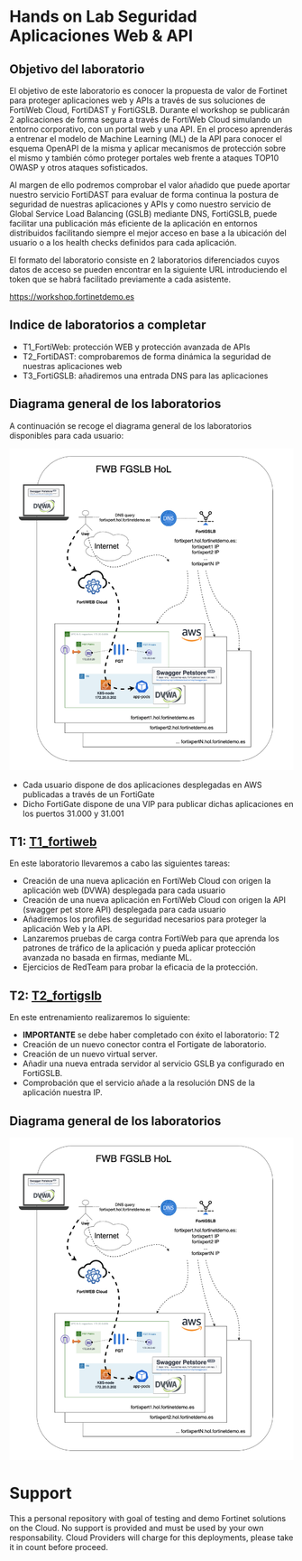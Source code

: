# Hands on Lab Seguridad Aplicaciones Web & API
## Objetivo del laboratorio
El objetivo de este laboratorio es conocer la propuesta de valor de Fortinet para proteger aplicaciones web y APIs a través de sus soluciones de FortiWeb Cloud, FortiDAST y FortiGSLB. Durante el workshop se publicarán 2 aplicaciones de forma segura a través de FortiWeb Cloud simulando un entorno corporativo, con un portal web y una API. En el proceso aprenderás a entrenar el modelo de Machine Learning (ML) de la API para conocer el esquema OpenAPI de la misma y aplicar mecanismos de protección sobre el mismo y también cómo proteger portales web frente a ataques TOP10 OWASP y otros ataques sofisticados.

Al margen de ello podremos comprobar el valor añadido que puede aportar nuestro servicio FortiDAST para evaluar de forma continua la postura de seguridad de nuestras aplicaciones y APIs y como nuestro servicio de Global Service Load Balancing (GSLB) mediante DNS, FortiGSLB, puede facilitar una publicación más eficiente de la aplicación en entornos distribuidos facilitando siempre el mejor acceso en base a la ubicación del usuario o a los health checks definidos para cada aplicación. 

El formato del laboratorio consiste en 2 laboratorios diferenciados cuyos datos de acceso se pueden encontrar en la siguiente URL introduciendo el token que se habrá facilitado previamente a cada asistente.

https://workshop.fortinetdemo.es

## Indice de laboratorios a completar
* T1_FortiWeb: protección WEB y protección avanzada de APIs
* T2_FortiDAST: comprobaremos de forma dinámica la seguridad de nuestras aplicaciones web
* T3_FortiGSLB: añadiremos una entrada DNS para las aplicaciones

## Diagrama general de los laboratorios

A continuación se recoge el diagrama general de los laboratorios disponibles para cada usuario:

![architecture overview](images/image0.png)

- Cada usuario dispone de dos aplicaciones desplegadas en AWS publicadas a través de un FortiGate
- Dicho FortiGate dispone de una VIP para publicar dichas aplicaciones en los puertos 31.000 y 31.001

## T1: [T1_fortiweb](./T1_fortiweb)

En este laboratorio llevaremos a cabo las siguientes tareas:

- Creación de una nueva aplicación en FortiWeb Cloud con origen la aplicación web (DVWA) desplegada para cada usuario 
- Creación de una nueva aplicación en FortiWeb Cloud con origen la API (swagger pet store API) desplegada para cada usuario 
- Añadiremos los profiles de seguridad necesarios para proteger la aplicación Web y la API. 
- Lanzaremos pruebas de carga contra FortiWeb para que aprenda los patrones de tráfico de la aplicación y pueda aplicar protección avanzada no basada en firmas, mediante ML.
- Ejercicios de RedTeam para probar la eficacia de la protección.

## T2: [T2_fortigslb](./T2_fortigslb)

En este entrenamiento realizaremos lo siguiente:
- **IMPORTANTE** se debe haber completado con éxito el laboratorio: T2
- Creación de un nuevo conector contra el Fortigate de laboratorio.
- Creación de un nuevo virtual server.
- Añadir una nueva entrada servidor al servicio GSLB ya configurado en FortiGSLB.
- Comprobación que el servicio añade a la resolución DNS de la aplicación nuestra IP.

## Diagrama general de los laboratorios

![architecture overview](images/image0.png)

# Support
This a personal repository with goal of testing and demo Fortinet solutions on the Cloud. No support is provided and must be used by your own responsability. Cloud Providers will charge for this deployments, please take it in count before proceed.

